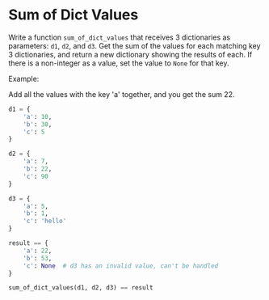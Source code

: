 # Sum of Dict Values

Write a function `sum_of_dict_values` that receives 3 dictionaries as parameters: `d1`, `d2`, and `d3`. Get the sum of the values for each matching key 3 dictionaries, and return a new dictionary showing the results of each. If there is a non-integer as a value, set the value to `None` for that key.

Example:

Add all the values with the key 'a' together, and you get the sum 22.

```python
d1 = {
    'a': 10,
    'b': 30,
    'c': 5
}

d2 = {
    'a': 7,
    'b': 22,
    'c': 90
}

d3 = {
    'a': 5,
    'b': 1,
    'c': 'hello'
}

result == {
    'a': 22,
    'b': 53,
    'c': None  # d3 has an invalid value, can't be handled
}

sum_of_dict_values(d1, d2, d3) == result

```
